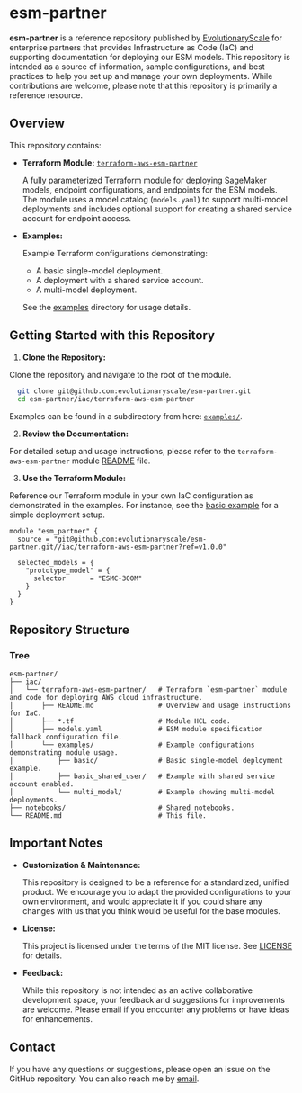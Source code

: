 # esm-partner

**esm-partner** is a reference repository published by [EvolutionaryScale](https://www.evolutionaryscale.ai/) for enterprise partners that provides Infrastructure as Code (IaC) and supporting documentation for deploying our ESM models. This repository is intended as a source of information, sample configurations, and best practices to help you set up and manage your own deployments. While contributions are welcome, please note that this repository is primarily a reference resource.

## Overview

This repository contains:

- **Terraform Module:**  [`terraform-aws-esm-partner`](./iac/terraform-aws-esm-partner)

  A fully parameterized Terraform module for deploying SageMaker models, endpoint configurations, and endpoints for the ESM models. The module uses a model catalog (`models.yaml`) to support multi-model deployments and includes optional support for creating a shared service account for endpoint access.

- **Examples:**

  Example Terraform configurations demonstrating:

  - A basic single-model deployment.
  - A deployment with a shared service account.
  - A multi-model deployment.
  
  See the [examples](./iac/terraform-aws-esm-partner/examples) directory for usage details.

## Getting Started with this Repository

1. **Clone the Repository:**

Clone the repository and navigate to the root of the module.

  ```bash
    git clone git@github.com:evolutionaryscale/esm-partner.git
    cd esm-partner/iac/terraform-aws-esm-partner
  ```

Examples can be found in a subdirectory from here: [`examples/`](./iac/terraform-aws-esm-partner/examples/).

2. **Review the Documentation:**

  For detailed setup and usage instructions, please refer to the `terraform-aws-esm-partner` module [README](./iac/terraform-aws-esm-partner/README.md) file.

3. **Use the Terraform Module:**

  Reference our Terraform module in your own IaC configuration as demonstrated in the examples. For instance, see the [basic example](./iac/terraform-aws-esm-partner/examples/basic/) for a simple deployment setup.

  ```hcl
  module "esm_partner" {
    source = "git@github.com:evolutionaryscale/esm-partner.git//iac/terraform-aws-esm-partner?ref=v1.0.0"

    selected_models = {
      "prototype_model" = {
        selector      = "ESMC-300M"
      }
    }
  }
  ```

## Repository Structure

### Tree
```
esm-partner/
├── iac/
│   └── terraform-aws-esm-partner/   # Terraform `esm-partner` module and code for deploying AWS cloud infrastructure.
│       ├── README.md                # Overview and usage instructions for IaC.
│       ├── *.tf                     # Module HCL code.
│       ├── models.yaml              # ESM module specification fallback configuration file.
│       └── examples/                # Example configurations demonstrating module usage.
│           ├── basic/               # Basic single-model deployment example.
│           ├── basic_shared_user/   # Example with shared service account enabled.
│           └── multi_model/         # Example showing multi-model deployments.
├── notebooks/                       # Shared notebooks.
└── README.md                        # This file.
```

## Important Notes

- **Customization & Maintenance:**

  This repository is designed to be a reference for a standardized, unified product. We encourage you to adapt the provided configurations to your own environment, and would appreciate it if you could share any changes with us that you think would be useful for the base modules.

- **License:**

  This project is licensed under the terms of the MIT license. See [LICENSE](./LICENSE.md) for details.

- **Feedback:**

  While this repository is not intended as an active collaborative development space, your feedback and suggestions for improvements are welcome. Please email if you encounter any problems or have ideas for enhancements.

## Contact

If you have any questions or suggestions, please open an issue on the GitHub repository. You can also reach me by [email](mailto:cram%40evolutionaryscale.ai).
